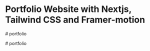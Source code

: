 # Portfolio Website with Nextjs, Tailwind CSS and Framer-motion
<!--  -->#   p o r t f o l i o  
 #   p o r t f o l i o  
 